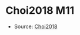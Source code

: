 <a name="material" />

# Choi2018 M11
<script type="application/ld+json">
  {
    "@context": "https://schema.org/",
    "@type": "ChemicalSubstance",
    "http://purl.org/dc/terms/conformsTo":
      {
        "@type": "CreativeWork",
        "@id": "https://bioschemas.org/profiles/ChemicalSubstance/0.4-RELEASE/"
      },
    "@id": "https://egonw.github.io/nanowiki/nanowiki522.html#material",
    "name": "Choi2018 M11",
    "sameAs": "http://127.0.0.1/mediawiki/index.php/Special:URIResolver/Choi2018_M11"
  }
</script>


* Source: [Choi2018](Choi2018.md)
